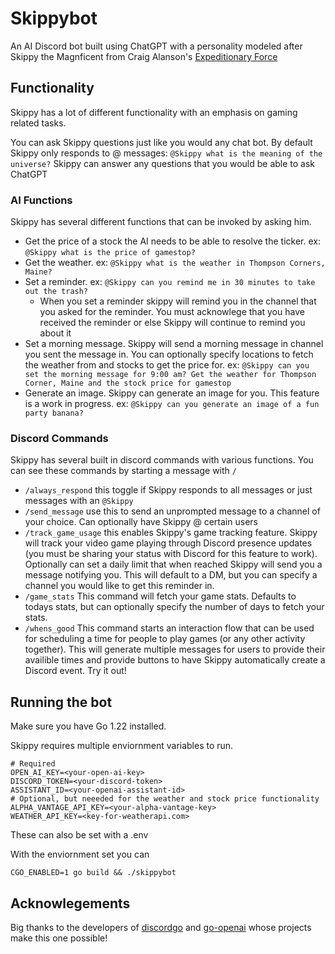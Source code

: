 # Skippybot

An AI Discord bot built using ChatGPT with a personality modeled after Skippy the Magnficent from Craig Alanson's [Expeditionary Force](https://www.amazon.com/Expeditionary-Force-17-book-series/dp/B07F7T8NPK)

## Functionality

Skippy has a lot of different functionality with an emphasis on gaming related tasks. 


You can ask Skippy questions just like you would any chat bot. 
By default Skippy only responds to @ messages: `@Skippy what is the meaning of the universe?`
Skippy can answer any questions that you would be able to ask ChatGPT

### AI Functions

Skippy has several different functions that can be invoked by asking him.

- Get the price of a stock the AI needs to be able to resolve the ticker. ex: `@Skippy what is the price of gamestop?`
- Get the weather. ex: `@Skippy what is the weather in Thompson Corners, Maine?`
- Set a reminder. ex: `@Skippy can you remind me in 30 minutes to take out the trash?`
    - When you set a reminder skippy will remind you in the channel that you asked for the reminder. You must acknowlege that you have received the reminder or else Skippy will continue to remind you about it 
- Set a morning message. Skippy will send a morning message in channel you sent the message in. You can optionally specify locations to fetch the weather from and stocks to get the price for. ex: `@Skippy can you set the morning message for 9:00 am? Get the weather for Thompson Corner, Maine and the stock price for gamestop`
- Generate an image. Skippy can generate an image for you. This feature is a work in progress. ex: `@Skippy can you generate an image of a fun party banana?`

### Discord Commands

Skippy has several built in discord commands with various functions. You can see these commands by starting a message with `/` 

- `/always_respond` this toggle if Skippy responds to all messages or just messages with an `@Skippy`
- `/send_message` use this to send an unprompted message to a channel of your choice. Can optionally have Skippy @ certain users
- `/track_game_usage` this enables Skippy's game tracking feature. Skippy will track your video game playing through Discord presence updates
    (you must be sharing your status with Discord for this feature to work). Optionally can set a daily limit that when reached Skippy will send you a message notifying you.
    This will default to a DM, but you can specify a channel you would like to get this reminder in.
- `/game_stats` This command will fetch your game stats. Defaults to todays stats, but can optionally specify the number of days to fetch your stats.
- `/whens_good` This command starts an interaction flow that can be used for scheduling a time for people to play games (or any other activity together).
    This will generate multiple messages for users to provide their availible times and provide buttons to have Skippy automatically create a Discord event. Try it out!

## Running the bot

Make sure you have Go 1.22 installed. 


Skippy requires multiple enviornment variables to run. 

```
# Required
OPEN_AI_KEY=<your-open-ai-key>
DISCORD_TOKEN=<your-discord-token>
ASSISTANT_ID=<your-openai-assistant-id>
# Optional, but neeeded for the weather and stock price functionality
ALPHA_VANTAGE_API_KEY=<your-alpha-vantage-key>
WEATHER_API_KEY=<key-for-weatherapi.com>
```
These can also be set with a .env

With the enviornment set you can
```
CGO_ENABLED=1 go build && ./skippybot
```

## Acknowlegements

Big thanks to the developers of [discordgo](https://github.com/bwmarrin/discordgo) and [go-openai](https://github.com/sashabaranov/go-openai) whose projects make this one possible!
